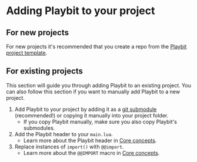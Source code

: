 # Adding Playbit to your project

## For new projects
<!-- TODO: template link -->
For new projects it's recommended that you create a repo from the [Playbit project template]().

## For existing projects

This section will guide you through adding Playbit to an existing project. You can also follow this section if you want to manually add Playbit to a new project.

1. Add Playbit to your project by adding it as a [git submodule](https://git-scm.com/book/en/v2/Git-Tools-Submodules) (recommended!) or copying it manually into your project folder.
   - If you copy Playbit manually, make sure you also copy Playbit's submodules.
1. Add the Playbit header to your `main.lua`. 
   - Learn more about the Playbit header in [Core concepts](core-concepts.md#playbit-header).
1. Replace instances of `import()` with `@@import`.
   - Learn more about the `@@IMPORT` macro in [Core concepts](core-concepts.md#macros).

